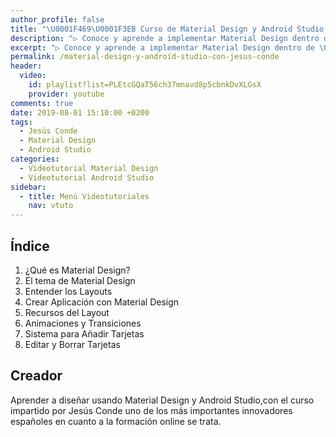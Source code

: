 ```yaml
---
author_profile: false
title: "\U0001F469‍\U0001F3EB Curso de Material Design y Android Studio con Jesús Conde"
description: "▷ Conoce y aprende a implementar Material Design dentro de \U0001F4F2 Android Studio \U0001F463 con este curso online del formador \U0001F468‍\U0001F3EB Jesús Conde ⭐️"
excerpt: "▷ Conoce y aprende a implementar Material Design dentro de \U0001F4F2 Android Studio \U0001F463 con este curso online del formador \U0001F468‍\U0001F3EB Jesús Conde ⭐️"
permalink: /material-design-y-android-studio-con-jesus-conde
header:
  video:
    id: playlist?list=PLEtcGQaT56ch37mnavd8p5cbnkDvXLGsX
    provider: youtube
comments: true
date: 2019-08-01 15:10:00 +0200
tags:
  - Jesús Conde
  - Material Design
  - Android Studio
categories:
  - Videotutorial Material Design
  - Videotutorial Android Studio
sidebar:
  - title: Menú Videotutoriales
    nav: vtuto
---
```


## &Iacute;ndice

1. &iquest;Qu&eacute; es Material Design?
2. El tema de Material Design
3. Entender los Layouts
4. Crear Aplicaci&oacute;n con Material Design
5. Recursos del Layout
6. Animaciones y Transiciones
7. Sistema para A&ntilde;adir Tarjetas
8. Editar y Borrar Tarjetas

## Creador

Aprender a dise&ntilde;ar usando Material Design y Android Studio,con el curso impartido por Jes&uacute;s Conde uno de los m&aacute;s importantes innovadores espa&ntilde;oles en cuanto a la formaci&oacute;n online se trata.
